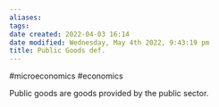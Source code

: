 ```yaml
---
aliases: 
tags: 
date created: 2022-04-03 16:14
date modified: Wednesday, May 4th 2022, 9:43:19 pm
title: Public Goods def.
---
```


#microeconomics #economics

Public goods are goods provided by the public sector.
